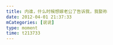 ```yaml
---
title: 内谁，什么时候想嫁老公了告诉我，我娶祢
date: 2012-04-01 21:37:33
mCategories: [说说]
type: moment
time: t213733
---
```


